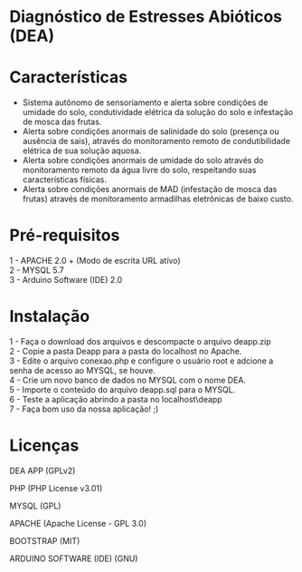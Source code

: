 # Diagnóstico de Estresses Abióticos (DEA)

# Características
- Sistema autônomo de sensoriamento e alerta sobre condições de umidade do solo, condutividade elétrica da solução do solo e infestação de mosca das frutas. </br>
- Alerta sobre condições anormais de salinidade do solo (presença ou ausência de sais), através do monitoramento remoto de condutibilidade elétrica de sua solução aquosa. </br>
- Alerta sobre condições anormais de umidade do solo através do monitoramento remoto da água livre do solo, respeitando suas características físicas. </br>
- Alerta sobre condições anormais de MAD (infestação de mosca das frutas) através de monitoramento armadilhas eletrônicas de baixo custo.

# Pré-requisitos
1 - APACHE 2.0 + (Modo de escrita URL atívo) </br>
2 - MYSQL 5.7 </br>
3 - Arduino Software (IDE) 2.0

# Instalação 
1 - Faça o download dos arquivos e descompacte o arquivo deapp.zip </br>
2 - Copie a pasta Deapp para a pasta do localhost no Apache. </br>
3 - Edite o arquivo conexao.php e configure o usuário root e adcione a senha de acesso ao MYSQL, se houve. </br>
4 - Crie um novo banco de dados no MYSQL com o nome DEA. </br>
5 - Importe o conteúdo do arquivo deapp.sql para o MYSQL. </br>
6 - Teste a aplicação abrindo a pasta no localhost\deapp </br>
7 - Faça bom uso da nossa aplicação! ;)

# Licenças
DEA APP (GPLv2)

PHP (PHP License v3.01)

MYSQL (GPL)

APACHE (Apache License - GPL 3.0)

BOOTSTRAP (MIT)

ARDUINO SOFTWARE (IDE) (GNU)
